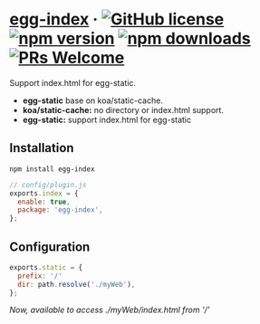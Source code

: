 # [egg-index](#) &middot; [![GitHub license](https://img.shields.io/badge/license-MIT-blue.svg)](https://github.com/chiaweilee/egg-index/blob/master/LICENSE) [![npm version](https://img.shields.io/npm/v/egg-index.svg?style=flat)](https://www.npmjs.com/package/egg-index) [![npm downloads](https://img.shields.io/npm/dm/egg-index.svg)](https://npmcharts.com/compare/egg-index?minimal=true) [![PRs Welcome](https://img.shields.io/badge/PRs-welcome-brightgreen.svg)](#)

Support index.html for egg-static.

* **egg-static** base on koa/static-cache.
* **koa/static-cache:** no directory or index.html support.
* **egg-static:** support index.html for egg-static

## Installation

```
npm install egg-index
```

```js
// config/plugin.js
exports.index = {
  enable: true,
  package: 'egg-index',
};
```

## Configuration

```js
exports.static = {
  prefix: '/'
  dir: path.resolve('./myWeb'),
};
```

*Now, available to access ./myWeb/index.html from '/'*
